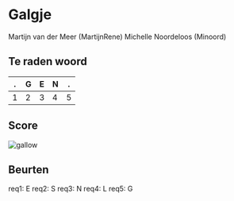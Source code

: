 # Galgje
Martijn van der Meer (MartijnRene)
Michelle Noordeloos (Minoord)

## Te raden woord

|.|G|E|N|.|
|-|-|-|-|-|
|1|2|3|4|5|

## Score
![gallow](./images/3.png)

## Beurten
req1: E
req2: S
req3: N
req4: L
req5: G

